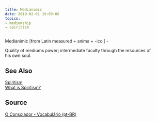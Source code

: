 ```yaml
---
title: Medianimic
date: 2019-02-01 19:00:00
topics:
- mediumship
- spiritism
---
```


Medianimic [from Latin measured + anima + -ico ] - 

Quality of mediums power; intermediate faculty through the resources of his own soul.

## See Also
[Spiritism](/spiritism)  
[What is Spiritism?](/spiritism/about)  

## Source
[O Consolador - Vocabulário (pt-BR)](http://www.oconsolador.com.br/linkfixo/vocabulario/principal.html)
